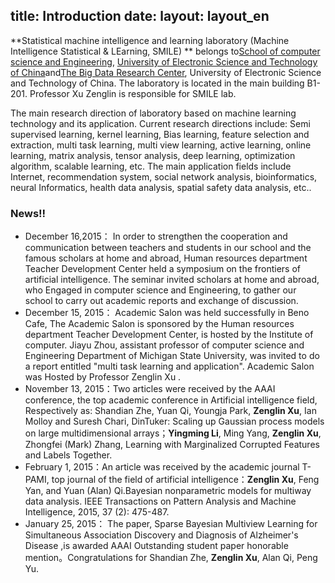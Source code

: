 title: Introduction
date:
layout: layout_en
---

**Statistical machine intelligence and learning laboratory (Machine Intelligence Statistical & LEarning, SMILE) ** belongs to[School of computer science and Engineering](http://www.ccse.uestc.edu.cn/), [University of Electronic Science and Technology of China](http://www.uestc.edu.cn/)and[The Big Data Research Center](http://www.bigdata-research.org/), University of Electronic Science and Technology of China. The laboratory is located in the main building B1-201. Professor Xu Zenglin is responsible for SMILE lab.

The main research direction of laboratory based on machine learning technology and its application. Current research directions include: Semi supervised learning, kernel learning, Bias learning, feature selection and extraction, multi task learning, multi view learning, active learning, online learning, matrix analysis, tensor analysis, deep learning, optimization algorithm, scalable learning, etc. The main application fields include Internet, recommendation system, social network analysis, bioinformatics, neural Informatics, health data analysis, spatial safety data analysis, etc..


### News!!
* December 16,2015： In order to strengthen the cooperation and communication between teachers and students in our school and the famous scholars at home and abroad, Human resources department Teacher Development Center held a symposium on the frontiers of artificial intelligence. The seminar invited scholars at home and abroad, who Engaged in computer science and Engineering, to gather our school to carry out academic reports and exchange of discussion.
* December 15, 2015： Academic Salon was held successfully in Beno Cafe, The Academic Salon is sponsored by the Human resources department Teacher Development Center, is hosted by the Institute of computer. Jiayu Zhou, assistant professor of computer science and Engineering Department of Michigan State University, was invited to do a report entitled "multi task learning and application". Academic Salon was Hosted by Professor Zenglin Xu .
* November 13, 2015：Two articles were received by the AAAI conference, the top academic conference in Artificial intelligence field, Respectively as: Shandian Zhe, Yuan Qi, Youngja Park, **Zenglin Xu**, Ian Molloy and Suresh Chari, DinTuker: Scaling up Gaussian process models on large multidimensional arrays；**Yingming Li**, Ming Yang, **Zenglin Xu**, Zhongfei (Mark) Zhang, Learning with Marginalized Corrupted Features and Labels Together. 
* February 1, 2015：An article was received by the academic journal T-PAMI,  top journal of the field of artificial intelligence：**Zenglin Xu**, Feng Yan, and Yuan (Alan) Qi.Bayesian nonparametric models for multiway data analysis. IEEE Transactions on Pattern Analysis and Machine Intelligence, 2015, 37 (2): 475-487.
* January 25, 2015： The paper, Sparse Bayesian Multiview Learning for Simultaneous Association Discovery and Diagnosis of Alzheimer's Disease ,is awarded AAAI Outstanding student paper honorable mention。Congratulations for  Shandian Zhe, **Zenglin Xu**, Alan Qi, Peng Yu.